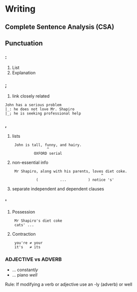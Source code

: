 # Writing
## Complete Sentence Analysis (CSA)
## Punctuation
### :
1. List
2. Explanation

### ;
1. link closely related

<!--content below won't be rendered if this comment is removed-->

    John has a serious problem
    |_: he does not love Mr. Shapiro
    |_; he is seeking professional help

### ,
1. lists

        John is tall, funny, and hairy. 
                       ^
                 OXFORD serial

2. non-essential info

        Mr Shapiro, along with his parents, loves diet coke.
                                                ^
                  (          ...          ) notice 's'

3. separate independent and dependent clauses

### '
1. Possession

        Mr Shapiro's diet coke
        cats' ...

2. Contraction

        you're ≠ your
        it's   ≠ its
        
### ADJECTIVE vs ADVERB
- ... constant*ly*
- ... piano *well*
    
Rule: If modifying a verb or adjective use an -ly (adverb) or well
